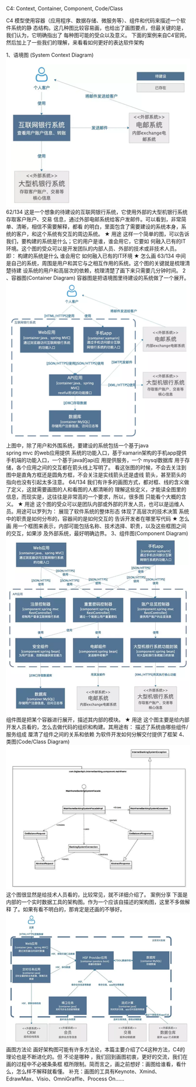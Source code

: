 
C4: Context, Container, Component, Code/Class

C4 模型使用容器（应用程序、数据存储、微服务等）、组件和代码来描述一个软件系统的静
态结构。这几种图比较容易画，也给出了画图要点，但最关键的是，我们认为，它明确指出了
每种图可能的受众以及意义。
下面的案例来自C4官网，然后加上了一些我们的理解，来看看如何更好的表达软件架构

1、语境图
(System Context Diagram)
![img.png](img.png)62/134
这是一个想象的待建设的互联网银行系统，它使用外部的大型机银行系统存取客户账户、交易
信息，通过外部电邮系统给客户发邮件。可以看到，非常简单、清晰，相信不需要解释，都看
的明白，里面包含了需要建设的系统本身，系统的客户，和这个系统有交互的周边系统。
★ 用途
这样一个简单的图，可以告诉我们，要构建的系统是什么；它的用户是谁，谁会用它，它要如
何融入已有的IT环境。这个图的受众可以是开发团队的内部人员、外部的技术或非技术人员。
即：
构建的系统是什么
谁会用它
如何融入已有的IT环境
★ 怎么画
63/134
中间是自己的系统，周围是用户和其它与之相互作用的系统。这个图的关键就是梳理清楚待建
设系统的用户和高层次的依赖，梳理清楚了画下来只需要几分钟时间。
2
、容器图(Container Diagram)
容器图是把语境图里待建设的系统做了一个展开。
![img_1.png](img_1.png)
上图中，除了用户和外围系统，要建设的系统包括一个基于java\
spring mvc
的web应用提供
系统的功能入口，基于xamarin架构的手机app提供手机端的功能入口，一个基于java的api应
用提供服务，一个
mysql数据库
用于存储，各个应用之间的交互都在箭头线上写明了。
看这张图的时候，不会去关注到图中是直角方框还是圆角方框，不会关注是实线箭头还是虚线
箭头，甚至箭头的指向也没有引起太多注意。
64/134
我们有许多的画图方式，都对框、线的含义做了定义，这就需要画图的人和看图的人都清晰的
理解这些定义，才能读全图里的信息，而现实是，这往往是非常高的一个要求，所以，很多图
只能看个大概的含义。
★ 用途
这个图的受众可以是团队内部或外部的开发人员，也可以是运维人员。用途可以罗列为：
展现了软件系统的整体形态
体现了高层次的技术决策
系统中的职责是如何分布的，容器间的是如何交互的
告诉开发者在哪里写代码
★ 怎么画
用一个框图来表示，内部可能包括名称、技术选择、职责，以及这些框图之间的交互，如果涉
及外部系统，最好明确边界。
3、组件图(Component Diagram)
![img_2.png](img_2.png)
组件图是把某个容器进行展开，描述其内部的模块。
★ 用途
这个图主要是给内部开发人员看的，怎么去做代码的组织和构建。其用途有：
描述了系统由哪些组件/服务组成
厘清了组件之间的关系和依赖
为软件开发如何分解交付提供了框架
4、类图(Code/Class Diagram)
![img_3.png](img_3.png)
这个图很显然是给技术人员看的，比较常见，就不详细介绍了。
案例分享
下面是内部的一个实时数据工具的架构图。作为一个应该自描述的架构图，这里不多做解释
了。如果有看不明白的，那肯定是还画的不够好。
![img_4.png](img_4.png)
画图方法论
画好架构图可能有许多方法论，本篇主要介绍了C4这种方法，C4的理论也是不断进化的。但
不论是哪种
，我们回到画图初衷，更好的交流，我们在画的过程中不必被条条框
框所限制。简而言之，画之前想好：画图给谁看，看什么，怎么样不解释就看懂。
补充：画图的工具有Keynote、Xmind、EdrawMax、Visio、OmniGraffle、Process On……